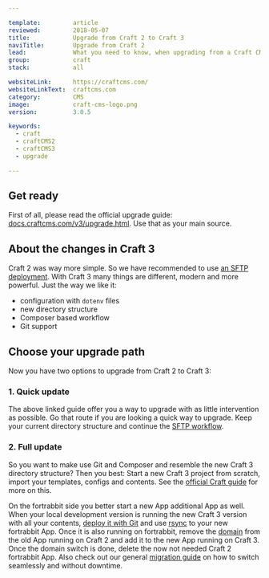 ```yaml
---

template:         article
reviewed:         2018-05-07
title:            Upgrade from Craft 2 to Craft 3
naviTitle:        Upgrade from Craft 2
lead:             What you need to know, when upgrading from a Craft CMS 2 installation to Craft CMS 3 here on fortrabbit. 
group:            craft
stack:            all

websiteLink:      https://craftcms.com/
websiteLinkText:  craftcms.com
category:         CMS
image:            craft-cms-logo.png
version:          3.0.5

keywords:
  - craft
  - craftCMS2
  - craftCMS3
  - upgrade

---
```



## Get ready

First of all, please read the official upgrade guide: [docs.craftcms.com/v3/upgrade.html](https://docs.craftcms.com/v3/upgrade.html). Use that as your main source.

## About the changes in Craft 3

Craft 2 was way more simple. So we have recommended to use [an SFTP deployment](/install-craft-2-uni). With Craft 3 many things are different, modern and more powerful. Just the way we like it:

* configuration with `dotenv` files
* new directory structure
* Composer based workflow
* Git support

## Choose your upgrade path

Now you have two options to upgrade from Craft 2 to Craft 3:

### 1. Quick update

The above linked guide offer you a way to upgrade with as little intervention as possible. Go that route if you are looking a quick way to upgrade. Keep your current directory structure and continue the [SFTP workflow](/craft-3-upload-sftp). 

### 2. Full update

So you want to make use Git and Composer and resemble the new Craft 3 directory structure? Then you best: Start a new Craft 3 project from scratch, import your templates, configs and contents. See the [official Craft guide](https://docs.craftcms.com/v3/upgrade.html#if-you-want-your-directory-structure-to-resemble-a-new-craft-3-project) for more on this.

On the fortrabbit side you better start a new App additional App as well. When your local development version is running the new Craft 3 version with all your contents, [deploy it with Git]() and use [rsync](craft-3-deploy-with-git-uni) to your new fortrabbit App. Once it is also running on fortrabbit, remove the [domain](/domains) from the old App running on Craft 2 and add it to the new App running on Craft 3. Once the domain switch is done, delete the now not needed Craft 2 fortrabbit App. Also check out our general [migration guide](/migrating) on how to switch seamlessly and without downtime.